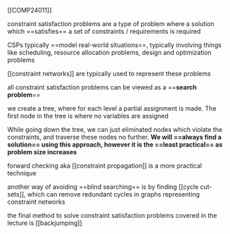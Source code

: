 [[COMP24011]]

constraint satisfaction problems are a type of problem where a solution which ==satisfies== a set of constraints / requirements is required

CSPs typically ==model real-world situations==, typically involving things like scheduling, resource allocation problems, design and optimization problems

[[constraint networks]] are typically used to represent these problems

all constraint satisfaction problems can be viewed as a ==**search problem**==

we create a tree, where for each level a partial assignment is made. The first node in the tree is where no variables are assigned

While going down the tree, we can just eliminated nodes which violate the constraints, and traverse these nodes no further. **We will ==always find a solution== using this approach, however it is the ==least practical== as problem size increases**

forward checking aka [[constraint propagation]] is a more practical technique

another way of avoiding ==blind searching== is by finding [[cycle cut-sets]], which can remove redundant cycles in graphs representing constraint networks

the final method to solve constraint satisfaction problems covered in the lecture is [[backjumping]]